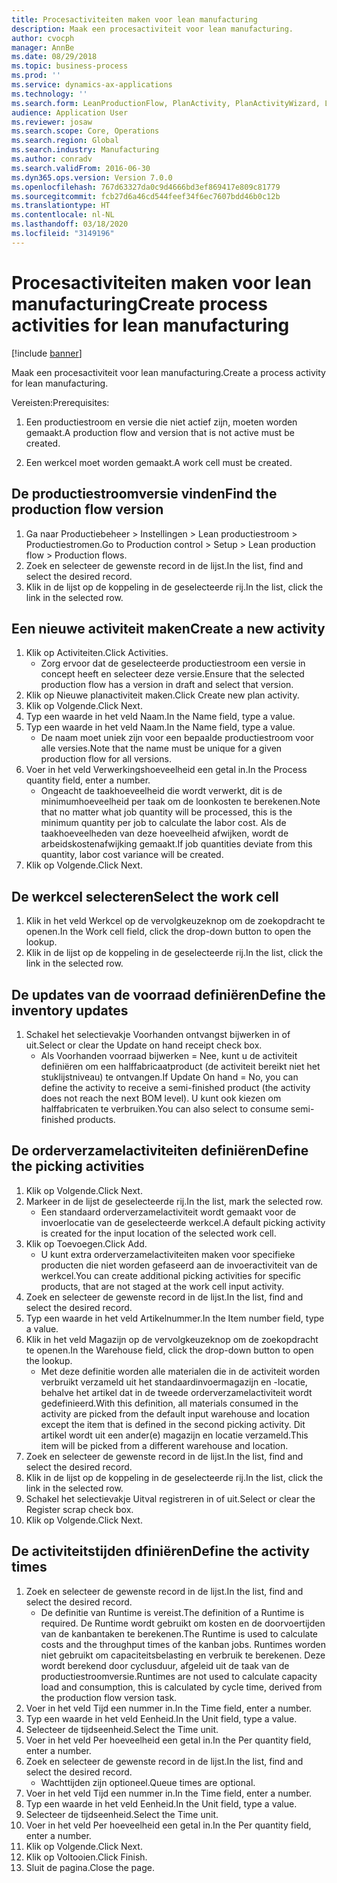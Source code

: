 ```yaml
---
title: Procesactiviteiten maken voor lean manufacturing
description: Maak een procesactiviteit voor lean manufacturing.
author: cvocph
manager: AnnBe
ms.date: 08/29/2018
ms.topic: business-process
ms.prod: ''
ms.service: dynamics-ax-applications
ms.technology: ''
ms.search.form: LeanProductionFlow, PlanActivity, PlanActivityWizard, LeanWorkCellLookup, InventLocationIdLookup
audience: Application User
ms.reviewer: josaw
ms.search.scope: Core, Operations
ms.search.region: Global
ms.search.industry: Manufacturing
ms.author: conradv
ms.search.validFrom: 2016-06-30
ms.dyn365.ops.version: Version 7.0.0
ms.openlocfilehash: 767d63327da0c9d4666bd3ef869417e809c81779
ms.sourcegitcommit: fcb27d6a46cd544feef34f6ec7607bdd46b0c12b
ms.translationtype: HT
ms.contentlocale: nl-NL
ms.lasthandoff: 03/18/2020
ms.locfileid: "3149196"
---
```

# <a name="create-process-activities-for-lean-manufacturing"></a><span data-ttu-id="361db-103">Procesactiviteiten maken voor lean manufacturing</span><span class="sxs-lookup"><span data-stu-id="361db-103">Create process activities for lean manufacturing</span></span>

[!include [banner](../../includes/banner.md)]

<span data-ttu-id="361db-104">Maak een procesactiviteit voor lean manufacturing.</span><span class="sxs-lookup"><span data-stu-id="361db-104">Create a process activity for lean manufacturing.</span></span> 

<span data-ttu-id="361db-105">Vereisten:</span><span class="sxs-lookup"><span data-stu-id="361db-105">Prerequisites:</span></span> 

1. <span data-ttu-id="361db-106">Een productiestroom en versie die niet actief zijn, moeten worden gemaakt.</span><span class="sxs-lookup"><span data-stu-id="361db-106">A production flow and version that is not active must be created.</span></span>

2. <span data-ttu-id="361db-107">Een werkcel moet worden gemaakt.</span><span class="sxs-lookup"><span data-stu-id="361db-107">A work cell must be created.</span></span>


## <a name="find-the-production-flow-version"></a><span data-ttu-id="361db-108">De productiestroomversie vinden</span><span class="sxs-lookup"><span data-stu-id="361db-108">Find the production flow version</span></span>
1. <span data-ttu-id="361db-109">Ga naar Productiebeheer > Instellingen > Lean productiestroom > Productiestromen.</span><span class="sxs-lookup"><span data-stu-id="361db-109">Go to Production control > Setup > Lean production flow > Production flows.</span></span>
2. <span data-ttu-id="361db-110">Zoek en selecteer de gewenste record in de lijst.</span><span class="sxs-lookup"><span data-stu-id="361db-110">In the list, find and select the desired record.</span></span>
3. <span data-ttu-id="361db-111">Klik in de lijst op de koppeling in de geselecteerde rij.</span><span class="sxs-lookup"><span data-stu-id="361db-111">In the list, click the link in the selected row.</span></span>

## <a name="create-a-new-activity"></a><span data-ttu-id="361db-112">Een nieuwe activiteit maken</span><span class="sxs-lookup"><span data-stu-id="361db-112">Create a new activity</span></span>
1. <span data-ttu-id="361db-113">Klik op Activiteiten.</span><span class="sxs-lookup"><span data-stu-id="361db-113">Click Activities.</span></span>
    * <span data-ttu-id="361db-114">Zorg ervoor dat de geselecteerde productiestroom een versie in concept heeft en selecteer deze versie.</span><span class="sxs-lookup"><span data-stu-id="361db-114">Ensure that the selected production flow has a version in draft and select that version.</span></span>  
2. <span data-ttu-id="361db-115">Klik op Nieuwe planactiviteit maken.</span><span class="sxs-lookup"><span data-stu-id="361db-115">Click Create new plan activity.</span></span>
3. <span data-ttu-id="361db-116">Klik op Volgende.</span><span class="sxs-lookup"><span data-stu-id="361db-116">Click Next.</span></span>
4. <span data-ttu-id="361db-117">Typ een waarde in het veld Naam.</span><span class="sxs-lookup"><span data-stu-id="361db-117">In the Name field, type a value.</span></span>
5. <span data-ttu-id="361db-118">Typ een waarde in het veld Naam.</span><span class="sxs-lookup"><span data-stu-id="361db-118">In the Name field, type a value.</span></span>
    * <span data-ttu-id="361db-119">De naam moet uniek zijn voor een bepaalde productiestroom voor alle versies.</span><span class="sxs-lookup"><span data-stu-id="361db-119">Note that the name must be unique for a given production flow for all versions.</span></span>  
6. <span data-ttu-id="361db-120">Voer in het veld Verwerkingshoeveelheid een getal in.</span><span class="sxs-lookup"><span data-stu-id="361db-120">In the Process quantity field, enter a number.</span></span>
    * <span data-ttu-id="361db-121">Ongeacht de taakhoeveelheid die wordt verwerkt, dit is de minimumhoeveelheid per taak om de loonkosten te berekenen.</span><span class="sxs-lookup"><span data-stu-id="361db-121">Note that no matter what job quantity will be processed, this is the minimum quantity per job to calculate the labor cost.</span></span> <span data-ttu-id="361db-122">Als de taakhoeveelheden van deze hoeveelheid afwijken, wordt de arbeidskostenafwijking gemaakt.</span><span class="sxs-lookup"><span data-stu-id="361db-122">If job quantities deviate from this quantity, labor cost variance will be created.</span></span>  
7. <span data-ttu-id="361db-123">Klik op Volgende.</span><span class="sxs-lookup"><span data-stu-id="361db-123">Click Next.</span></span>

## <a name="select-the-work-cell"></a><span data-ttu-id="361db-124">De werkcel selecteren</span><span class="sxs-lookup"><span data-stu-id="361db-124">Select the work cell</span></span>
1. <span data-ttu-id="361db-125">Klik in het veld Werkcel op de vervolgkeuzeknop om de zoekopdracht te openen.</span><span class="sxs-lookup"><span data-stu-id="361db-125">In the Work cell field, click the drop-down button to open the lookup.</span></span>
2. <span data-ttu-id="361db-126">Klik in de lijst op de koppeling in de geselecteerde rij.</span><span class="sxs-lookup"><span data-stu-id="361db-126">In the list, click the link in the selected row.</span></span>

## <a name="define-the-inventory-updates"></a><span data-ttu-id="361db-127">De updates van de voorraad definiëren</span><span class="sxs-lookup"><span data-stu-id="361db-127">Define the inventory updates</span></span>
1. <span data-ttu-id="361db-128">Schakel het selectievakje Voorhanden ontvangst bijwerken in of uit.</span><span class="sxs-lookup"><span data-stu-id="361db-128">Select or clear the Update on hand receipt check box.</span></span>
    * <span data-ttu-id="361db-129">Als Voorhanden voorraad bijwerken = Nee, kunt u de activiteit definiëren om een halffabricaatproduct (de activiteit bereikt niet het stuklijstniveau) te ontvangen.</span><span class="sxs-lookup"><span data-stu-id="361db-129">If Update On hand = No, you can define the activity to receive a semi-finished product (the activity does not reach the next BOM level).</span></span>    <span data-ttu-id="361db-130">U kunt ook kiezen om halffabricaten te verbruiken.</span><span class="sxs-lookup"><span data-stu-id="361db-130">You can also select to consume semi-finished products.</span></span>  

## <a name="define-the-picking-activities"></a><span data-ttu-id="361db-131">De orderverzamelactiviteiten definiëren</span><span class="sxs-lookup"><span data-stu-id="361db-131">Define the picking activities</span></span>
1. <span data-ttu-id="361db-132">Klik op Volgende.</span><span class="sxs-lookup"><span data-stu-id="361db-132">Click Next.</span></span>
2. <span data-ttu-id="361db-133">Markeer in de lijst de geselecteerde rij.</span><span class="sxs-lookup"><span data-stu-id="361db-133">In the list, mark the selected row.</span></span>
    * <span data-ttu-id="361db-134">Een standaard orderverzamelactiviteit wordt gemaakt voor de invoerlocatie van de geselecteerde werkcel.</span><span class="sxs-lookup"><span data-stu-id="361db-134">A default picking activity is created for the input location of the selected work cell.</span></span>  
3. <span data-ttu-id="361db-135">Klik op Toevoegen.</span><span class="sxs-lookup"><span data-stu-id="361db-135">Click Add.</span></span>
    * <span data-ttu-id="361db-136">U kunt extra orderverzamelactiviteiten maken voor specifieke producten die niet worden gefaseerd aan de invoeractiviteit van de werkcel.</span><span class="sxs-lookup"><span data-stu-id="361db-136">You can create additional picking activities for specific products, that are not staged at the work cell input activity.</span></span>  
4. <span data-ttu-id="361db-137">Zoek en selecteer de gewenste record in de lijst.</span><span class="sxs-lookup"><span data-stu-id="361db-137">In the list, find and select the desired record.</span></span>
5. <span data-ttu-id="361db-138">Typ een waarde in het veld Artikelnummer.</span><span class="sxs-lookup"><span data-stu-id="361db-138">In the Item number field, type a value.</span></span>
6. <span data-ttu-id="361db-139">Klik in het veld Magazijn op de vervolgkeuzeknop om de zoekopdracht te openen.</span><span class="sxs-lookup"><span data-stu-id="361db-139">In the Warehouse field, click the drop-down button to open the lookup.</span></span>
    * <span data-ttu-id="361db-140">Met deze definitie worden alle materialen die in de activiteit worden verbruikt verzameld uit het standaardinvoermagazijn en -locatie, behalve het artikel dat in de tweede orderverzamelactiviteit wordt gedefinieerd.</span><span class="sxs-lookup"><span data-stu-id="361db-140">With this definition, all materials consumed in the activity are picked from the default input warehouse and location except the item that is defined in the second picking activity.</span></span> <span data-ttu-id="361db-141">Dit artikel wordt uit een ander(e) magazijn en locatie verzameld.</span><span class="sxs-lookup"><span data-stu-id="361db-141">This item will be picked from a different warehouse and location.</span></span>  
7. <span data-ttu-id="361db-142">Zoek en selecteer de gewenste record in de lijst.</span><span class="sxs-lookup"><span data-stu-id="361db-142">In the list, find and select the desired record.</span></span>
8. <span data-ttu-id="361db-143">Klik in de lijst op de koppeling in de geselecteerde rij.</span><span class="sxs-lookup"><span data-stu-id="361db-143">In the list, click the link in the selected row.</span></span>
9. <span data-ttu-id="361db-144">Schakel het selectievakje Uitval registreren in of uit.</span><span class="sxs-lookup"><span data-stu-id="361db-144">Select or clear the Register scrap check box.</span></span>
10. <span data-ttu-id="361db-145">Klik op Volgende.</span><span class="sxs-lookup"><span data-stu-id="361db-145">Click Next.</span></span>

## <a name="define-the-activity-times"></a><span data-ttu-id="361db-146">De activiteitstijden dfiniëren</span><span class="sxs-lookup"><span data-stu-id="361db-146">Define the activity times</span></span>
1. <span data-ttu-id="361db-147">Zoek en selecteer de gewenste record in de lijst.</span><span class="sxs-lookup"><span data-stu-id="361db-147">In the list, find and select the desired record.</span></span>
    * <span data-ttu-id="361db-148">De definitie van Runtime is vereist.</span><span class="sxs-lookup"><span data-stu-id="361db-148">The definition of a Runtime is required.</span></span> <span data-ttu-id="361db-149">De Runtime wordt gebruikt om kosten en de doorvoertijden van de kanbantaken te berekenen.</span><span class="sxs-lookup"><span data-stu-id="361db-149">The Runtime is used to calculate costs and the throughput times of the kanban jobs.</span></span> <span data-ttu-id="361db-150">Runtimes worden niet gebruikt om capaciteitsbelasting en verbruik te berekenen. Deze wordt berekend door cyclusduur, afgeleid uit de taak van de productiestroomversie.</span><span class="sxs-lookup"><span data-stu-id="361db-150">Runtimes are not used to calculate capacity load and consumption, this is calculated by cycle time, derived from the production flow version task.</span></span>  
2. <span data-ttu-id="361db-151">Voer in het veld Tijd een nummer in.</span><span class="sxs-lookup"><span data-stu-id="361db-151">In the Time field, enter a number.</span></span>
3. <span data-ttu-id="361db-152">Typ een waarde in het veld Eenheid.</span><span class="sxs-lookup"><span data-stu-id="361db-152">In the Unit field, type a value.</span></span>
4. <span data-ttu-id="361db-153">Selecteer de tijdseenheid.</span><span class="sxs-lookup"><span data-stu-id="361db-153">Select the Time unit.</span></span>
5. <span data-ttu-id="361db-154">Voer in het veld Per hoeveelheid een getal in.</span><span class="sxs-lookup"><span data-stu-id="361db-154">In the Per quantity field, enter a number.</span></span>
6. <span data-ttu-id="361db-155">Zoek en selecteer de gewenste record in de lijst.</span><span class="sxs-lookup"><span data-stu-id="361db-155">In the list, find and select the desired record.</span></span>
    * <span data-ttu-id="361db-156">Wachttijden zijn optioneel.</span><span class="sxs-lookup"><span data-stu-id="361db-156">Queue times are optional.</span></span>  
7. <span data-ttu-id="361db-157">Voer in het veld Tijd een nummer in.</span><span class="sxs-lookup"><span data-stu-id="361db-157">In the Time field, enter a number.</span></span>
8. <span data-ttu-id="361db-158">Typ een waarde in het veld Eenheid.</span><span class="sxs-lookup"><span data-stu-id="361db-158">In the Unit field, type a value.</span></span>
9. <span data-ttu-id="361db-159">Selecteer de tijdseenheid.</span><span class="sxs-lookup"><span data-stu-id="361db-159">Select the Time unit.</span></span>
10. <span data-ttu-id="361db-160">Voer in het veld Per hoeveelheid een getal in.</span><span class="sxs-lookup"><span data-stu-id="361db-160">In the Per quantity field, enter a number.</span></span>
11. <span data-ttu-id="361db-161">Klik op Volgende.</span><span class="sxs-lookup"><span data-stu-id="361db-161">Click Next.</span></span>
12. <span data-ttu-id="361db-162">Klik op Voltooien.</span><span class="sxs-lookup"><span data-stu-id="361db-162">Click Finish.</span></span>
13. <span data-ttu-id="361db-163">Sluit de pagina.</span><span class="sxs-lookup"><span data-stu-id="361db-163">Close the page.</span></span>


